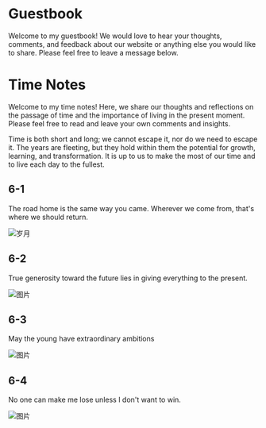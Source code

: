 # Guestbook
Welcome to my guestbook! We would love to hear your thoughts, comments, and feedback about our website or anything else you would like to share. Please feel free to leave a message below.

# Time Notes
Welcome to my time notes! Here, we share our thoughts and reflections on the passage of time and the importance of living in the present moment. Please feel free to read and leave your own comments and insights.

Time is both short and long; we cannot escape it, nor do we need to escape it. The years are fleeting, but they hold within them the potential for growth, learning, and transformation. It is up to us to make the most of our time and to live each day to the fullest.

## 6-1
The road home is the same way you came. Wherever we come from, that's where we should return.

![岁月](https://source.unsplash.com/960x640/?time)

## 6-2
True generosity toward the future lies in giving everything to the present.

![图片](https://source.unsplash.com/960x640/?moment)
## 6-3
May the young have extraordinary ambitions

![图片](https://source.unsplash.com/960x640/?belief)
## 6-4
No one can make me lose unless I don't want to win.

![图片](https://source.unsplash.com/960x640/?Confidence&effort&determination&dream)
